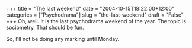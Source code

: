 +++
title = "The last weekend"
date = "2004-10-15T18:22:00+12:00"
categories = ["Psychodrama"]
slug = "the-last-weekend"
draft = "False"
+++
Oh, well. It is the last psychodrama weekend of the year. The topic
is sociometry. That should be fun.

So, I'll not be doing any marking until Monday.

